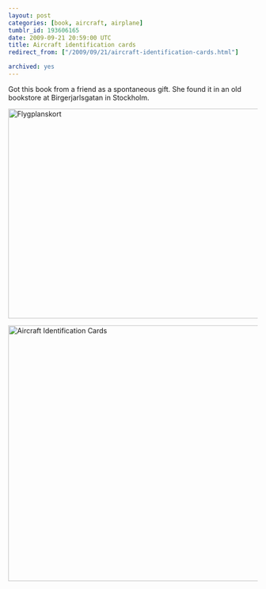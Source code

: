 ```yaml
---
layout: post
categories: [book, aircraft, airplane]
tumblr_id: 193606165  
date: 2009-09-21 20:59:00 UTC
title: Aircraft identification cards
redirect_from: ["/2009/09/21/aircraft-identification-cards.html"]

archived: yes
---
```


Got this book from a friend as a spontaneous gift. She found it in an old bookstore at Birgerjarlsgatan in Stockholm.

<a href="http://www.flickr.com/photos/rsms/3941749933/sizes/l/" title="Flygplanskort by Rsms, on Flickr"><img src="//farm3.static.flickr.com/2648/3941749933_b9af31ecba_z.jpg" width="640" height="424" alt="Flygplanskort" /></a>

<a href="http://www.flickr.com/photos/rsms/3942528526/sizes/l/" title="Aircraft Identification Cards by Rsms, on Flickr"><img src="//farm3.static.flickr.com/2494/3942528526_19826cf0da_z.jpg" width="640" height="517" alt="Aircraft Identification Cards" /></a>